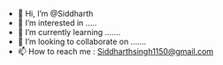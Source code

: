 - 👋 Hi, I’m @Siddharth
- 👀 I’m interested in .....
- 🌱 I’m currently learning .......
- 💞️ I’m looking to collaborate on .......
- 📫 How to reach me : Siddharthsingh1150@gmail.com

<!---
Siddharth1150/Siddharth1150 is a ✨ special ✨ repository because its `README.md` (this file) appears on your GitHub profile.
You can click the Preview link to take a look at your changes.
--->
